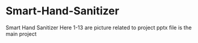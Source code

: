 # Smart-Hand-Sanitizer
Smart Hand Sanitizer
Here 1-13 are picture related to project
pptx file is the main project
